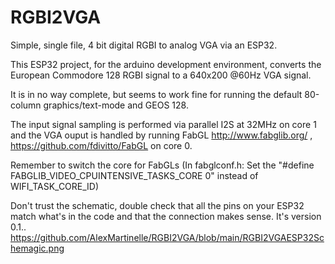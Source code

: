 # RGBI2VGA
Simple, single file, 4 bit digital RGBI to analog VGA via an ESP32.

This ESP32 project, for the arduino development environment, converts the European Commodore 128 RGBI signal to a 640x200 @60Hz VGA signal.

It is in no way complete, but seems to work fine for running the default 80-column graphics/text-mode and GEOS 128.

The input signal sampling is performed via parallel I2S at 32MHz on core 1
and the VGA ouput is handled by running FabGL http://www.fabglib.org/ , https://github.com/fdivitto/FabGL on core 0.

Remember to switch the core for FabGLs (In fabglconf.h: Set the "#define FABGLIB_VIDEO_CPUINTENSIVE_TASKS_CORE 0" instead of WIFI_TASK_CORE_ID)

Don't trust the schematic, double check that all the pins on your ESP32 match what's in the code and that the connection makes sense.
It's version 0.1..
https://github.com/AlexMartinelle/RGBI2VGA/blob/main/RGBI2VGAESP32Schemagic.png
